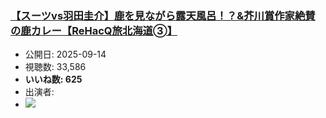 ### [【スーツvs羽田圭介】鹿を見ながら露天風呂！？&芥川賞作家絶賛の鹿カレー【ReHacQ旅北海道➂】](https://www.youtube.com/watch?v=mM5ICKbB13w)
-   公開日: 2025-09-14
-   視聴数: 33,586
-   **いいね数: 625**
-   出演者: 
- [![](https://img.youtube.com/vi/mM5ICKbB13w/hqdefault.jpg)](https://www.youtube.com/watch?v=mM5ICKbB13w)
